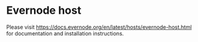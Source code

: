 # Evernode host
Please visit https://docs.evernode.org/en/latest/hosts/evernode-host.html for documentation and installation instructions.
